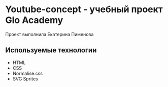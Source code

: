 # Youtube-concept - учебный проект Glo Academy
Проект выполнила Екатерина Пименова

## Используемые технологии
- HTML
- CSS
- Normalise.css
- SVG Sprites
